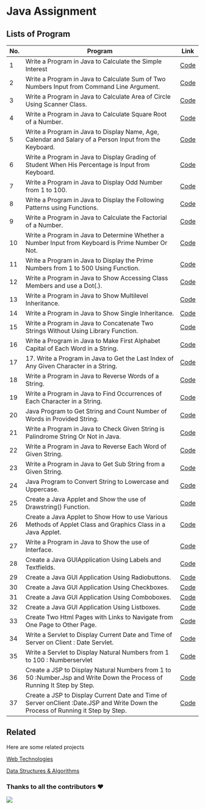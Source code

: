 # Java Assignment
 

## Lists of Program

| No.| Program | Link |
| --- | --- | --- |
| 1 | Write a Program in Java to Calculate the Simple Interest | [Code](https://github.com/Makhanlal-Chaturvedi-University/Java/tree/main/Project%201)  |
| 2 | Write a Program in Java to Calculate  Sum  of  Two  Numbers  Input  from Command Line Argument. | [Code](https://github.com/Makhanlal-Chaturvedi-University/Java/tree/main/Project%201)  |
| 3 |	Write a Program in Java to Calculate Area of Circle Using Scanner Class. | [Code](https://github.com/Makhanlal-Chaturvedi-University/Java/tree/main/Project%201)  |
| 4 |	Write a Program in Java to Calculate Square Root of a Number. | [Code](https://github.com/Makhanlal-Chaturvedi-University/Java/tree/main/Project%201)   |
| 5 |	Write a Program in Java to Display Name, Age, Calendar and Salary of a Person Input from the Keyboard. | [Code](https://github.com/Makhanlal-Chaturvedi-University/Java/tree/main/Project%201) |
| 6 | Write a Program in Java to Display Grading of Student When His Percentage is Input from Keyboard. | [Code](https://github.com/Makhanlal-Chaturvedi-University/Java/tree/main/Project%201)  |
| 7 | Write a Program in Java to Display Odd Number from 1 to 100. | [Code](https://github.com/Makhanlal-Chaturvedi-University/Java/tree/main/Project%201)  |
| 8 | Write a Program in Java to Display the Following Patterns using Functions. | [Code](https://github.com/Makhanlal-Chaturvedi-University/Java/tree/main/Project%201)  |
| 9 | Write a Program in Java to Calculate the Factorial of a Number. | [Code](https://github.com/Makhanlal-Chaturvedi-University/Java/tree/main/Project%201) |
| 10 |	Write a Program in Java to Determine Whether a Number Input from Keyboard is Prime Number Or Not. | [Code](https://github.com/Makhanlal-Chaturvedi-University/Java/tree/main/Project%201) |
| 11 |	Write a Program in Java to Display the Prime Numbers from 1 to 500 Using Function. | [Code](https://github.com/Makhanlal-Chaturvedi-University/Java/tree/main/Project%201) |
| 12 |	Write a Program in Java to Show Accessing Class Members and use a Dot(.). | [Code](https://github.com/Makhanlal-Chaturvedi-University/Java/tree/main/Project%201) |
| 13 |	Write a Program in Java to Show Multilevel Inheritance. | [Code](https://github.com/Makhanlal-Chaturvedi-University/Java/tree/main/Project%201) |
| 14 |	Write a Program in Java to Show Single Inheritance. | [Code](https://github.com/Makhanlal-Chaturvedi-University/Java/tree/main/Project%201) |
| 15 |	Write a Program in Java to Concatenate Two Strings Without Using Library Function. | [Code](https://github.com/Makhanlal-Chaturvedi-University/Java/tree/main/Project%201) |
| 16 |	Write a Program in Java to Make First Alphabet Capital of Each Word in a String. | [Code](https://github.com/Makhanlal-Chaturvedi-University/Java/tree/main/Project%201) |
| 17 | 17.	Write a Program in Java to Get the Last Index of Any Given Character in a String.  | [Code](https://github.com/Makhanlal-Chaturvedi-University/Java/tree/main/Project%201)  |
| 18 |	Write a Program in Java to Reverse Words of a String. | [Code](https://github.com/Makhanlal-Chaturvedi-University/Java/tree/main/Project%201) |
| 19 |	Write a Program in Java to Find Occurrences of Each Character in a String. | [Code](https://github.com/Makhanlal-Chaturvedi-University/Java/tree/main/Project%201) |
| 20 |	Java Program to Get String and Count Number of Words in Provided String. | [Code](https://github.com/Makhanlal-Chaturvedi-University/Java/tree/main/Project%201) |
| 21 |	Write a Program in Java to Check Given String is Palindrome String Or Not in Java. | [Code](https://github.com/Makhanlal-Chaturvedi-University/Java/tree/main/Project%201) |
| 22 |	Write a Program in Java to Reverse Each Word of Given String. | [Code](https://github.com/Makhanlal-Chaturvedi-University/Java/tree/main/Project%201) |
| 23 |	Write a Program in Java to Get Sub String from a Given String. | [Code](https://github.com/Makhanlal-Chaturvedi-University/Java/tree/main/Project%201) |
| 24 | Java Program to Convert String to Lowercase and Uppercase. | [Code](https://github.com/Makhanlal-Chaturvedi-University/Java/tree/main/Project%201) |
| 25 | Create a Java Applet and Show the use of Drawstring() Function. | [Code](https://github.com/Makhanlal-Chaturvedi-University/Java/tree/main/Project%201) |
| 26 | Create a Java Applet to Show How to use Various Methods of Applet Class and Graphics Class in a Java Applet. | [Code](https://github.com/Makhanlal-Chaturvedi-University/Java/tree/main/Project%201) |
| 27 | Write a Program in Java to Show the use of Interface. | [Code](https://github.com/Makhanlal-Chaturvedi-University/Java/tree/main/Project%201) |
| 28 | Create a Java GUIApplication Using Labels and Textfields. | [Code](https://github.com/Makhanlal-Chaturvedi-University/Java/tree/main/Project%201) |
| 29 | Create a Java GUI Application Using Radiobuttons. | [Code](https://github.com/Makhanlal-Chaturvedi-University/Java/tree/main/Project%201) |
| 30 | Create a Java GUI Application Using Checkboxes. | [Code](https://github.com/Makhanlal-Chaturvedi-University/Java/tree/main/Project%201) |
| 31 | Create a Java GUI Application Using Comboboxes. | [Code](https://github.com/Makhanlal-Chaturvedi-University/Java/tree/main/Project%201) |
| 32 | Create a Java GUI Application Using Listboxes. | [Code](https://github.com/Makhanlal-Chaturvedi-University/Java/tree/main/Project%201) |
| 33 | Create Two Html Pages with Links to Navigate from One Page to Other Page. | [Code](https://github.com/Makhanlal-Chaturvedi-University/Java/tree/main/Project%201) |
| 34 | Write a Servlet to Display Current Date and Time of Server on Client : Date Servlet. | [Code](https://github.com/Makhanlal-Chaturvedi-University/Java/tree/main/Project%201) |
| 35 | Write a Servlet to Display Natural Numbers from 1 to 100 : Numberservlet | [Code](https://github.com/Makhanlal-Chaturvedi-University/Java/tree/main/Project%201) |
| 36 | Create a JSP to Display Natural Numbers from 1 to 50 :Number.Jsp and Write Down the Process of Running It Step by Step. | [Code](https://github.com/Makhanlal-Chaturvedi-University/Java/tree/main/Project%201) |
| 37 | Create a JSP to Display Current Date and Time of Server onClient :Date.JSP and Write Down the Process of Running it Step by Step. | [Code](https://github.com/Makhanlal-Chaturvedi-University/Java/tree/main/Project%201) |


## Related

Here are some related projects

[Web Technologies](https://github.com/Makhanlal-Chaturvedi-University/Web-Technologies)

[Data Structures & Algorithms](https://github.com/Makhanlal-Chaturvedi-University/Data-Structures-Algorithms)


### Thanks to all the contributors ❤️
<a href = "https://github.com/Makhanlal-Chaturvedi-University/Python/graphs/contributors">
  <img src = "https://contrib.rocks/image?repo=Makhanlal-Chaturvedi-University/Java"/>
</a>
